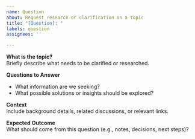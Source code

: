 ```yaml
---
name: Question  
about: Request research or clarification on a topic  
title: "[Question]: "  
labels: question  
assignees: ''  

---
```


**What is the topic?**  
Briefly describe what needs to be clarified or researched.  

**Questions to Answer**  
- What information are we seeking?  
- What possible solutions or insights should be explored?  

**Context**  
Include background details, related discussions, or relevant links.  

**Expected Outcome**  
What should come from this question (e.g., notes, decisions, next steps)?  
